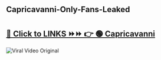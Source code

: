 
 ## Capricavanni-Only-Fans-Leaked

# <h2><a href="https://clipsfans.com/Capricavanni&ref=git">🔗 Click to LINKS ⏩⏩ 👉 🟢 Capricavanni </a></h2>

<a href="https://clipsfans.com/Capricavanni&ref=git" rel="nofollow" data-target="animated-image.originalLink"><img src="https://i.ibb.co.com/xMMVF88/686577567.gif" alt="Viral Video Original" style="max-width: 100%; display: inline-block;" data-target="animated-image.originalImage"></a>
